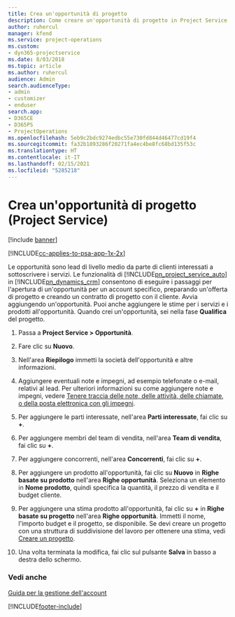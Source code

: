 ```yaml
---
title: Crea un'opportunità di progetto
description: Come creare un'opportunità di progetto in Project Service
author: ruhercul
manager: kfend
ms.service: project-operations
ms.custom:
- dyn365-projectservice
ms.date: 8/03/2018
ms.topic: article
ms.author: ruhercul
audience: Admin
search.audienceType:
- admin
- customizer
- enduser
search.app:
- D365CE
- D365PS
- ProjectOperations
ms.openlocfilehash: 5eb9c2bdc9274edbc55e730fd844d46477cd19f4
ms.sourcegitcommit: fa32b1893286f20271fa4ec4be8fc68bd135f53c
ms.translationtype: HT
ms.contentlocale: it-IT
ms.lasthandoff: 02/15/2021
ms.locfileid: "5285218"
---
```

# <a name="create-a-project-opportunity-project-service"></a>Crea un'opportunità di progetto (Project Service)

[!include [banner](../includes/psa-now-project-operations.md)]

[!INCLUDE[cc-applies-to-psa-app-1x-2x](../includes/cc-applies-to-psa-app-1x-2x.md)]

Le opportunità sono lead di livello medio da parte di clienti interessati a sottoscrivere i servizi. Le funzionalità di [!INCLUDE[pn_project_service_auto](../includes/pn-project-service-auto.md)] in [!INCLUDE[pn_dynamics_crm](../includes/pn-dynamics-crm.md)] consentono di eseguire i passaggi per l'apertura di un'opportunità per un account specifico, preparando un'offerta di progetto e creando un contratto di progetto con il cliente. Avvia aggiungendo un'opportunità. Puoi anche aggiungere le stime per i servizi e i prodotti all'opportunità. Quando crei un'opportunità, sei nella fase **Qualifica** del progetto.  
  
1.  Passa a **Project Service > Opportunità**.  
  
2.  Fare clic su **Nuovo**.  
  
3.  Nell'area **Riepilogo** immetti la società dell'opportunità e altre informazioni.  
  
4.  Aggiungere eventuali note e impegni, ad esempio telefonate o e-mail, relativi al lead. Per ulteriori informazioni su come aggiungere note e impegni, vedere [Tenere traccia delle note, delle attività, delle chiamate, o della posta elettronica con gli impegni](https://docs.microsoft.com/dynamics365/customerengagement/on-premises/basics/work-with-activities).  
  
5.  Per aggiungere le parti interessate, nell'area **Parti interessate**, fai clic su **+**.  
  
6.  Per aggiungere membri del team di vendita, nell'area **Team di vendita**, fai clic su **+**.  
  
7.  Per aggiungere concorrenti, nell'area **Concorrenti**, fai clic su **+**.  
  
8.  Per aggiungere un prodotto all'opportunità, fai clic su **Nuovo** in **Righe basate su prodotto** nell'area **Righe opportunità**. Seleziona un elemento in **Nome prodotto**, quindi specifica la quantità, il prezzo di vendita e il budget cliente.  
  
9. Per aggiungere una stima prodotto all'opportunità, fai clic su **+** in **Righe basate su progetto** nell'area **Righe opportunità**. Immetti il nome, l'importo budget e il progetto, se disponibile. Se devi creare un progetto con una struttura di suddivisione del lavoro per ottenere una stima, vedi [Creare un progetto](../psa/create-project.md).  
  
10. Una volta terminata la modifica, fai clic sul pulsante **Salva** in basso a destra dello schermo.  
  
### <a name="see-also"></a>Vedi anche  
 [Guida per la gestione dell'account](../psa/account-manager-guide.md)


[!INCLUDE[footer-include](../includes/footer-banner.md)]